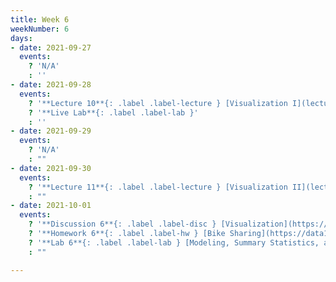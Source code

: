 ```yaml
---
title: Week 6
weekNumber: 6
days:
- date: 2021-09-27
  events:
    ? 'N/A'
    : ''
- date: 2021-09-28
  events:
    ? '**Lecture 10**{: .label .label-lecture } [Visualization I](lecture/lec10)'
    ? '**Live Lab**{: .label .label-lab }'
    : ''
- date: 2021-09-29
  events:
    ? 'N/A'
    : ""
- date: 2021-09-30
  events:
    ? '**Lecture 11**{: .label .label-lecture } [Visualization II](lecture/lec11)'
    : ""
- date: 2021-10-01
  events:
    ? '**Discussion 6**{: .label .label-disc } [Visualization](https://drive.google.com/file/d/1qqzkRrZ9ewUNFBKEarHtJhdiVXZZRcx9/view?usp=sharing) ([solutions](https://drive.google.com/file/d/1aWymiwyRS3qIZDSr59e4JnIJxpv7Zekc/view?usp=sharing))'
    ? '**Homework 6**{: .label .label-hw } [Bike Sharing](https://data100.datahub.berkeley.edu/hub/user-redirect/git-pull?repo=https%3A%2F%2Fgithub.com%2FDS-100%2Ffa21&urlpath=lab%2Ftree%2Ffa21%2Fhw%2Fhw6&branch=main) (due Oct 7)'
    ? '**Lab 6**{: .label .label-lab } [Modeling, Summary Statistics, and Loss Functions](https://data100.datahub.berkeley.edu/hub/user-redirect/git-pull?repo=https%3A%2F%2Fgithub.com%2FDS-100%2Ffa21&urlpath=lab%2Ftree%2Ffa21%2Flab%2Flab06&branch=main) (due Oct 5)'
    : ""

---
```

